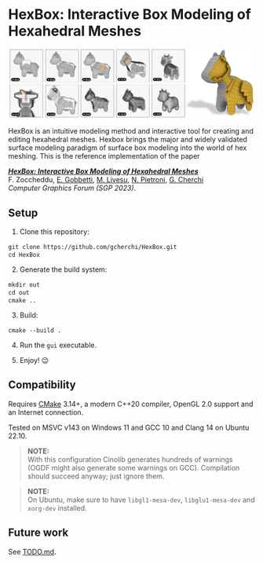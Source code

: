 # HexBox: Interactive Box Modeling of Hexahedral Meshes

<p align="center"><img src="teaser.png"></p>

HexBox is an intuitive modeling method and interactive tool for creating and editing hexahedral meshes.
Hexbox brings the major and widely validated surface modeling paradigm of surface box modeling into the world of hex meshing.
This is the reference implementation of the paper

[***HexBox: Interactive Box Modeling of Hexahedral Meshes***]() </br>
F. Zoccheddu, [E. Gobbetti](https://www.crs4.it/peopledetails/8/enrico-gobbetti/), [M. Livesu](http://pers.ge.imati.cnr.it/livesu/), [N. Pietroni](https://www.nicopietroni.com), [G. Cherchi](http://www.gianmarcocherchi.com)</br>
_Computer Graphics Forum (SGP 2023)_.

## Setup

1. Clone this repository:

```Shell
git clone https://github.com/gcherchi/HexBox.git
cd HexBox
```

2. Generate the build system:

```Shell
mkdir out
cd out
cmake ..
```

3. Build:

```Shell
cmake --build .
```

4. Run the `gui` executable.

5. Enjoy! 😉

## Compatibility

Requires [CMake](https://cmake.org/) 3.14+, a modern C++20 compiler, OpenGL 2.0 support and an Internet connection.

Tested on MSVC v143 on Windows 11 and GCC 10 and Clang 14 on Ubuntu 22.10. 

> **NOTE:**  
> With this configuration Cinolib generates hundreds of warnings (OGDF might also generate some warnings on GCC). Compilation should succeed anyway; just ignore them.

> **NOTE:**  
> On Ubuntu, make sure to have `libgl1-mesa-dev`, `libglu1-mesa-dev` and `xorg-dev` installed.

## Future work

See [TODO.md](TODO.md).
